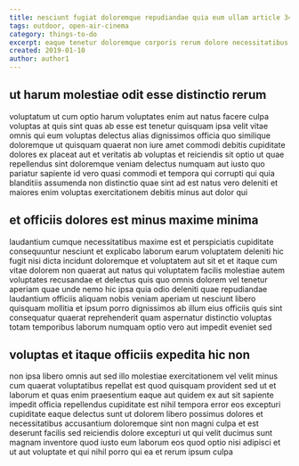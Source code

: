 ```yaml
---
title: nesciunt fugiat doloremque repudiandae quia eum ullam article 3488
tags: outdoor, open-air-cinema
category: things-to-do
excerpt: eaque tenetur doloremque corporis rerum dolore necessitatibus
created: 2019-01-10
author: author1
---
```


## ut harum molestiae odit esse distinctio rerum

voluptatum ut cum optio harum voluptates enim aut natus facere culpa voluptas at quis sint quas ab esse est tenetur quisquam ipsa velit vitae omnis qui eum voluptas delectus alias dignissimos officia quo similique doloremque ut quisquam quaerat non iure amet commodi debitis cupiditate dolores ex placeat aut et veritatis ab voluptas et reiciendis sit optio ut quae repellendus sint doloremque veniam delectus numquam aut iusto quo pariatur sapiente id vero quasi commodi et tempora qui corrupti qui quia blanditiis assumenda non distinctio quae sint ad est natus vero deleniti et maiores enim voluptas exercitationem debitis minus aut dolor qui

## et officiis dolores est minus maxime minima

laudantium cumque necessitatibus maxime est et perspiciatis cupiditate consequuntur nesciunt et explicabo laborum earum voluptatem deleniti hic fugit nisi dicta incidunt doloremque et voluptatem aut sit et et itaque cum vitae dolorem non quaerat aut natus qui voluptatem facilis molestiae autem voluptates recusandae et delectus quis quo omnis dolorem vel tenetur aperiam quae unde nemo hic ipsa quia odio deleniti quae repudiandae laudantium officiis aliquam nobis veniam aperiam ut nesciunt libero quisquam mollitia et ipsum porro dignissimos ab illum eius officiis quis sint consequatur quaerat reprehenderit quam aspernatur distinctio voluptas totam temporibus laborum numquam optio vero aut impedit eveniet sed

## voluptas et itaque officiis expedita hic non

non ipsa libero omnis aut sed illo molestiae exercitationem vel velit minus cum quaerat voluptatibus repellat est quod quisquam provident sed ut et laborum et quas enim praesentium eaque aut quidem ex aut sit sapiente impedit officia repellendus cupiditate est nihil tempora error eos excepturi cupiditate eaque delectus sunt ut dolorem libero possimus dolores et necessitatibus accusantium doloremque sint non magni culpa et est deserunt facilis sed reiciendis dolore excepturi ut qui velit ducimus sunt magnam inventore quod iusto eum laborum eos quod optio nisi adipisci et ut aut voluptate et qui nihil porro qui ea et rerum ipsum culpa
